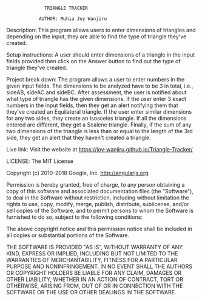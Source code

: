                   TRIANGLE TRACKER

                AUTHOR: Muhia Joy Wanjiru


Description:
This program allows users to enter dimensions of triangles and depending on the input, they are able to find the type of triangle they've created.


Setup instructions:
A user should enter dimensions of a triangle in the input fields provided then click on the Answer button to find out the type of triangle they've created.


Project break down:
The program allows a user to enter numbers in the given input fields. The dimensions to be analyzed have to be 3 in total, i.e., sideAB, sideAC and sideBC. After assessment, the user is notified about what type of triangle has the given dimensions.
If the user enter 3 exact numbers in the input fields, then they get an alert notifying them that they've created an Equilateral triangle. If the user enter similar dimensions for any two sides, they create an Isosceles triangle. If all the dimensions entered are different, they get a Scalene triangle. Finally, if the sum of any two dimensions of the triangle is less than or equal to the length of the 3rd side, they get an alert that they haven't created a triangle.   


Live link:
Visit the website at https://joy-wanjiru.github.io/Triangle-Tracker/


LICENSE:
The MIT License

Copyright (c) 2010-2018 Google, Inc. http://angularjs.org

Permission is hereby granted, free of charge, to any person obtaining a copy
of this software and associated documentation files (the "Software"), to deal
in the Software without restriction, including without limitation the rights
to use, copy, modify, merge, publish, distribute, sublicense, and/or sell
copies of the Software, and to permit persons to whom the Software is
furnished to do so, subject to the following conditions:

The above copyright notice and this permission notice shall be included in
all copies or substantial portions of the Software.

THE SOFTWARE IS PROVIDED "AS IS", WITHOUT WARRANTY OF ANY KIND, EXPRESS OR
IMPLIED, INCLUDING BUT NOT LIMITED TO THE WARRANTIES OF MERCHANTABILITY,
FITNESS FOR A PARTICULAR PURPOSE AND NONINFRINGEMENT. IN NO EVENT SHALL THE
AUTHORS OR COPYRIGHT HOLDERS BE LIABLE FOR ANY CLAIM, DAMAGES OR OTHER
LIABILITY, WHETHER IN AN ACTION OF CONTRACT, TORT OR OTHERWISE, ARISING FROM,
OUT OF OR IN CONNECTION WITH THE SOFTWARE OR THE USE OR OTHER DEALINGS IN
THE SOFTWARE.
